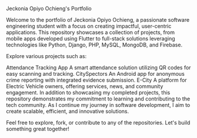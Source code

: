 Jeckonia Opiyo Ochieng's Portfolio

Welcome to the portfolio of Jeckonia Opiyo Ochieng, a passionate software engineering student with a focus on creating impactful, user-centric applications. This repository showcases a collection of projects, from mobile apps developed using Flutter to full-stack solutions leveraging technologies like Python, Django, PHP, MySQL, MongoDB, and Firebase.

Explore various projects such as:

Attendance Tracking App  A smart attendance solution utilizing QR codes for easy scanning and tracking.
CitySpectors  An Android app for anonymous crime reporting with integrated evidence submission.
E-City  A platform for Electric Vehicle owners, offering services, news, and community engagement.
In addition to showcasing my completed projects, this repository demonstrates my commitment to learning and contributing to the tech community. As I continue my journey in software development, I aim to create scalable, efficient, and innovative solutions.

Feel free to explore, fork, or contribute to any of the repositories. Let's build something great together!
